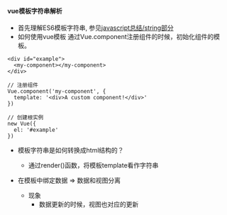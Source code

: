 #### vue模板字符串解析
* 首先理解ES6模板字符串, 参见[javascript总结/string部分](https://github.com/baoendemao/javascript-summary/tree/master/docs/string.md)
* 如何使用vue模板
通过Vue.component注册组件的时候，初始化组件的模板。
```
<div id="example">
  <my-component></my-component>
</div>

// 注册组件
Vue.component('my-component', {
  template: '<div>A custom component!</div>'
})

// 创建根实例
new Vue({
  el: '#example'
})

```
* 模板字符串是如何转换成html结构的？
  * 通过render()函数，将模板template看作字符串

* 在模板中绑定数据 => 数据和视图分离
  * 现象
    * 数据更新的时候，视图也对应的更新